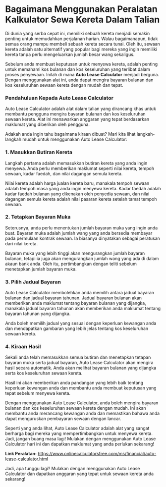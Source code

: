 Bagaimana Menggunakan Peralatan Kalkulator Sewa Kereta Dalam Talian
===================================================================

Di dunia yang serba cepat ini, memiliki sebuah kereta menjadi semakin penting untuk memudahkan perjalanan harian. Walau bagaimanapun, tidak semua orang mampu membeli sebuah kereta secara tunai. Oleh itu, sewaan kereta adalah satu alternatif yang popular bagi mereka yang ingin memiliki kereta tanpa perlu mengeluarkan jumlah besar wang sekaligus.

Sebelum anda membuat keputusan untuk menyewa kereta, adalah penting untuk memahami kos bulanan dan kos keseluruhan yang terlibat dalam proses penyewaan. Inilah di mana **Auto Lease Calculator** menjadi berguna. Dengan menggunakan alat ini, anda dapat mengira bayaran bulanan dan kos keseluruhan sewaan kereta dengan mudah dan tepat.

### Pendahuluan Kepada Auto Lease Calculator

Auto Lease Calculator adalah alat dalam talian yang dirancang khas untuk membantu pengguna mengira bayaran bulanan dan kos keseluruhan sewaan kereta. Alat ini menawarkan anggaran yang tepat berdasarkan maklumat yang diberikan oleh pengguna.

Adakah anda ingin tahu bagaimana kiraan dibuat? Mari kita lihat langkah-langkah mudah untuk menggunakan Auto Lease Calculator:

### 1. Masukkan Butiran Kereta

Langkah pertama adalah memasukkan butiran kereta yang anda ingin menyewa. Anda perlu memberikan maklumat seperti nilai kereta, tempoh sewaan, kadar faedah, dan nilai dagangan semula kereta.

Nilai kereta adalah harga jualan kereta baru, manakala tempoh sewaan adalah tempoh masa yang anda ingin menyewa kereta. Kadar faedah adalah kadar faedah bulanan yang dikenakan oleh penyedia sewaan, dan nilai dagangan semula kereta adalah nilai pasaran kereta setelah tamat tempoh sewaan.

### 2. Tetapkan Bayaran Muka

Seterusnya, anda perlu menentukan jumlah bayaran muka yang ingin anda buat. Bayaran muka adalah jumlah wang yang anda bersedia membayar pada permulaan kontrak sewaan. Ia biasanya dinyatakan sebagai peratusan dari nilai kereta.

Bayaran muka yang lebih tinggi akan mengurangkan jumlah bayaran bulanan, tetapi ia juga akan mengurangkan jumlah wang yang ada di dalam akaun bank anda. Oleh itu, pertimbangkan dengan teliti sebelum menetapkan jumlah bayaran muka.

### 3. Pilih Jadual Bayaran

Auto Lease Calculator membolehkan anda memilih antara jadual bayaran bulanan dan jadual bayaran tahunan. Jadual bayaran bulanan akan memberikan anda maklumat tentang bayaran bulanan yang dijangka, manakala jadual bayaran tahunan akan memberikan anda maklumat tentang bayaran tahunan yang dijangka.

Anda boleh memilih jadual yang sesuai dengan keperluan kewangan anda dan mendapatkan gambaran yang lebih jelas tentang kos keseluruhan sewaan kereta.

### 4. Kiraan Hasil

Sekali anda telah memasukkan semua butiran dan menetapkan tetapan bayaran muka serta jadual bayaran, Auto Lease Calculator akan mengira hasil secara automatik. Anda akan melihat bayaran bulanan yang dijangka serta kos keseluruhan sewaan kereta.

Hasil ini akan memberikan anda pandangan yang lebih baik tentang keperluan kewangan anda dan membantu anda membuat keputusan yang tepat sebelum menyewa kereta.

Dengan menggunakan Auto Lease Calculator, anda boleh mengira bayaran bulanan dan kos keseluruhan sewaan kereta dengan mudah. Ini akan membantu anda merancang kewangan anda dan memastikan bahawa anda dapat menguruskan pembayaran sewaan dengan lancar.

Seperti yang anda lihat, Auto Lease Calculator adalah alat yang sangat berharga bagi mereka yang mempertimbangkan untuk menyewa kereta. Jadi, jangan buang masa lagi! Mulakan dengan menggunakan Auto Lease Calculator hari ini dan dapatkan maklumat yang anda perlukan sekarang!

**Link Peralatan:** <https://www.onlinecalculatorsfree.com/ms/financial/auto-lease-calculator.html>

Jadi, apa tunggu lagi? Mulakan dengan menggunakan Auto Lease Calculator dan dapatkan anggaran yang tepat untuk sewaan kereta anda sekarang!
